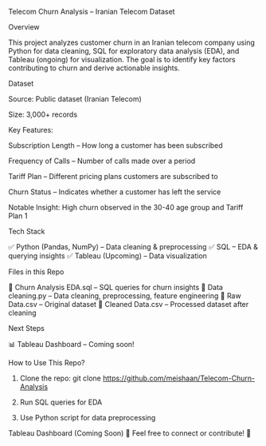 Telecom Churn Analysis – Iranian Telecom Dataset

Overview

This project analyzes customer churn in an Iranian telecom company using Python for data cleaning, SQL for exploratory data analysis (EDA), and Tableau (ongoing) for visualization. The goal is to identify key factors contributing to churn and derive actionable insights.

Dataset

Source: Public dataset (Iranian Telecom)

Size: 3,000+ records

Key Features:

Subscription Length – How long a customer has been subscribed

Frequency of Calls – Number of calls made over a period

Tariff Plan – Different pricing plans customers are subscribed to

Churn Status – Indicates whether a customer has left the service


Notable Insight: High churn observed in the 30-40 age group and Tariff Plan 1


Tech Stack

✅ Python (Pandas, NumPy) – Data cleaning & preprocessing
✅ SQL – EDA & querying insights
✅ Tableau (Upcoming) – Data visualization

Files in this Repo

📂 Churn Analysis EDA.sql – SQL queries for churn insights
📂 Data cleaning.py – Data cleaning, preprocessing, feature engineering
📂 Raw Data.csv – Original dataset
📂 Cleaned Data.csv – Processed dataset after cleaning

Next Steps

📊 Tableau Dashboard – Coming soon!

How to Use This Repo?

1. Clone the repo:
git clone https://github.com/meishaan/Telecom-Churn-Analysis

2. Run SQL queries for EDA

3. Use Python script for data preprocessing





Tableau Dashboard (Coming Soon)
📩 Feel free to connect or contribute! 🚀
